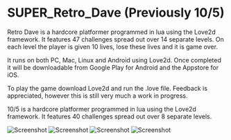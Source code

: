 

# SUPER_Retro_Dave (Previously 10/5)

Retro Dave is a hardcore platformer programmed in lua using the Love2d framework. 
It features 47 challenges spread out over 14 separate levels. On each level the player is given 10 lives, lose these lives and it is game over.

It runs on both PC, Mac, Linux and Android using Love2d.
Once completed it will be downloadable from Google Play for Android and the Appstore for iOS.

To play the game download Love2d and run the .love file. Feedback is appreciated, however this is still very much a work in progress.

10/5 is a hardcore platformer programmed in lua using the Love2d framework. 
It features 40 challenges spread out over 8 separate levels.



![Screenshot](https://github.com/OliverKjellen/10_5/blob/master/Screenshots/Screenshot%202020-10-10%20at%2018.31.46.png)
![Screenshot](https://github.com/OliverKjellen/10_5/blob/master/Screenshots/Screenshot%202020-10-19%20at%2020.39.48.png)
![Screenshot](https://github.com/OliverKjellen/10_5/blob/master/Screenshots/Screenshot%202020-10-19%20at%2020.40.14.png)
![Screenshot](https://github.com/OliverKjellen/10_5/blob/master/Screenshots/Screenshot%202020-10-19%20at%2020.40.52.png)

